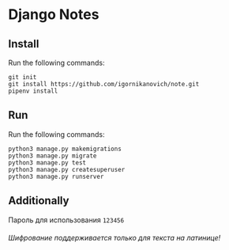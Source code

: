 # Django Notes

## Install

Run the following commands:

```
git init
git install https://github.com/igornikanovich/note.git
pipenv install
```

## Run

Run the following commands:
   ```
   python3 manage.py makemigrations
   python3 manage.py migrate
   python3 manage.py test
   python3 manage.py createsuperuser
   python3 manage.py runserver
   ```

## Additionally

Пароль для использования ```123456```
###### Шифрование поддерживается только для текста на латинице!